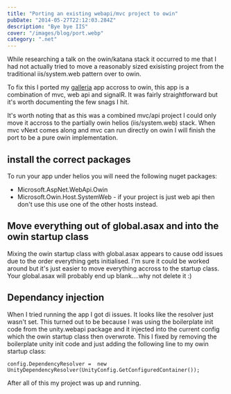 ```yaml
---
title: "Porting an existing webapi/mvc project to owin"
pubDate: "2014-05-27T22:12:03.284Z"
description: "Bye bye IIS"
cover: "/images/blog/port.webp"
category: ".net"
---
```


While researching a talk on the owin/katana stack it occurred to me that I had not actually tried to move a reasonably sized exisisting project from the traditional iis/system.web pattern over to owin.

To fix this I ported my [galleria](https://github.com/stevejhiggs/Galleria) app accross to owin, this app is a combination of mvc, web api and signalR. It was fairly straightforward but it's worth documenting the few snags I hit.

It's worth noting that as this was a combined mvc/api project I could only move it accross to the partially owin helios (iis/system.web) stack. When mvc vNext comes along and mvc can run directly on owin I will finish the port to be a pure owin implementation.

## install the correct packages

To run your app under helios you will need the following nuget packages:

- Microsoft.AspNet.WebApi.Owin
- Microsoft.Owin.Host.SystemWeb - if your project is just web api then don't use this use one of the other hosts instead.

## Move everything out of global.asax and into the owin startup class

Mixing the owin startup class with global.asax appears to cause odd issues due to the order everything gets initialised. I'm sure it could be worked around but it's just easier to move everything accross to the startup class. Your global.asax will probably end up blank....why not delete it :)

## Dependancy injection

When I tried running the app I got di issues. It looks like the resolver just wasn't set. This turned out to be because I was using the boilerplate init code from the unity.webapi package and it injected into the current config which the owin startup class then overwrote. This I fixed by removing the boilerplate unity init code and just adding the following line to my owin startup class:

    config.DependencyResolver =  new UnityDependencyResolver(UnityConfig.GetConfiguredContainer());

After all of this my project was up and running.
